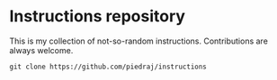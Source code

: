 # Instructions repository

This is my collection of not-so-random instructions. Contributions are always welcome.

    git clone https://github.com/piedraj/instructions

